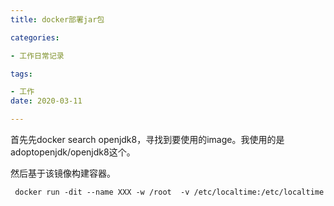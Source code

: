 ```yaml
---
title: docker部署jar包

categories: 

- 工作日常记录

tags: 

- 工作
date: 2020-03-11

---
```


首先先docker search openjdk8，寻找到要使用的image。我使用的是adoptopenjdk/openjdk8这个。

然后基于该镜像构建容器。

```dockerfile
 docker run -dit --name XXX -w /root  -v /etc/localtime:/etc/localtime -v /XXX:/root  -p 8888:8080 adoptopenjdk/openjdk8 sh -c "java -jar api.jar"
```